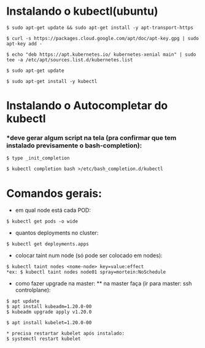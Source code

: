  # Instalando o kubectl(ubuntu)
 ~~~linux
 $ sudo apt-get update && sudo apt-get install -y apt-transport-https
 
 $ curl -s https://packages.cloud.google.com/apt/doc/apt-key.gpg | sudo apt-key add -
 
 $ echo "deb https://apt.kubernetes.io/ kubernetes-xenial main" | sudo tee -a /etc/apt/sources.list.d/kubernetes.list
 
 $ sudo apt-get update
 
 $ sudo apt-get install -y kubectl
~~~
# Instalando o Autocompletar do kubectl
### *deve gerar algum script na tela (pra confirmar que tem instalado previsamente o bash-completion):
~~~linux
$ type _init_completion

$ kubectl completion bash >/etc/bash_completion.d/kubectl
~~~~
# Comandos gerais:

* em qual node está cada POD:
~~~~
$ kubectl get pods -o wide 
~~~~
* quantos deployments no cluster:
~~~~
$ kubectl get deployments.apps 
~~~~
* colocar taint num node (só pode ser colocado em nodes):
~~~~
$ kubectl taint nodes <nome-node> key=value:effect
*ex: $ kubectl taint nodes node01 spray=mortein:NoSchedule
~~~~
* como fazer upgrade na master:
** na master faça (ir para master: ssh controlplane):
~~~~
$ apt update
$ apt install kubeadm=1.20.0-00
$ kubeadm upgrade apply v1.20.0

$ apt install kubelet=1.20.0-00 

* precisa restartar kubelet após instalado:
$ systemctl restart kubelet
~~~~
